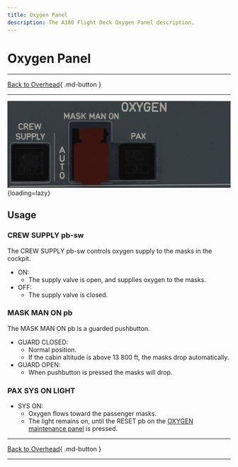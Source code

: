 ```yaml
---
title: Oxygen Panel
description: The A380 Flight Deck Oxygen Panel description.
---
```


# Oxygen Panel

---

[Back to Overhead](../overviews/ovhd.md){ .md-button }

---

![Oxygen Panel](../../../assets/a380x-briefing/flight-deck/ovhd/oxygen-panel.png "Oxygen Panel"){loading=lazy}

[//]: # (TODO API Doc Link)

## Usage

### CREW SUPPLY pb-sw
The CREW SUPPLY pb-sw controls oxygen supply to the masks in the cockpit.

- ON:
  - The supply valve is open, and supplies oxygen to the masks.
- OFF:
  - The supply valve is closed.

### MASK MAN ON pb
The MASK MAN ON pb is a guarded pushbutton.

- GUARD CLOSED:
    - Normal position.
    - If the cabin altitude is above 13 800 ft, the masks drop automatically.
- GUARD OPEN:
    - When pushbutton is pressed the masks will drop.

### PAX SYS ON LIGHT

- SYS ON:
    - Oxygen flows toward the passenger masks.
    - The light remains on, until the RESET pb on the [OXYGEN maintenance panel](./maintenance.md#reset-pb) is pressed.

---

[Back to Overhead](../overviews/ovhd.md){ .md-button }

---



